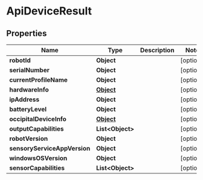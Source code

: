 

# ApiDeviceResult

## Properties

Name | Type | Description | Notes
------------ | ------------- | ------------- | -------------
**robotId** | **Object** |  |  [optional]
**serialNumber** | **Object** |  |  [optional]
**currentProfileName** | **Object** |  |  [optional]
**hardwareInfo** | [**Object**](.md) |  |  [optional]
**ipAddress** | **Object** |  |  [optional]
**batteryLevel** | **Object** |  |  [optional]
**occipitalDeviceInfo** | [**Object**](.md) |  |  [optional]
**outputCapabilities** | **List&lt;Object&gt;** |  |  [optional]
**robotVersion** | **Object** |  |  [optional]
**sensoryServiceAppVersion** | **Object** |  |  [optional]
**windowsOSVersion** | **Object** |  |  [optional]
**sensorCapabilities** | **List&lt;Object&gt;** |  |  [optional]



